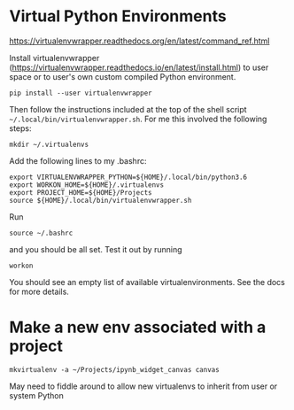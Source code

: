 
# Virtual Python Environments

https://virtualenvwrapper.readthedocs.org/en/latest/command_ref.html

Install virtualenvwrapper (https://virtualenvwrapper.readthedocs.io/en/latest/install.html) to user space or to user's own custom compiled Python environment.

    pip install --user virtualenvwrapper

Then follow the instructions included at the top of the shell script `~/.local/bin/virtualenvwrapper.sh`.  For me this involved the following steps:

    mkdir ~/.virtualenvs

Add the following lines to my .bashrc:

    export VIRTUALENVWRAPPER_PYTHON=${HOME}/.local/bin/python3.6
    export WORKON_HOME=${HOME}/.virtualenvs
    export PROJECT_HOME=${HOME}/Projects
    source ${HOME}/.local/bin/virtualenvwrapper.sh

Run

    source ~/.bashrc

and you should be all set.  Test it out by running

    workon

You should see an empty list of available virtualenvironments.  See the docs for more details.


# Make a new env associated with a project

    mkvirtualenv -a ~/Projects/ipynb_widget_canvas canvas


May need to fiddle around to allow new virtualenvs to inherit from user or system Python

